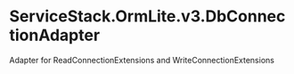 ServiceStack.OrmLite.v3.DbConnectionAdapter
===========================================

Adapter for ReadConnectionExtensions and WriteConnectionExtensions

